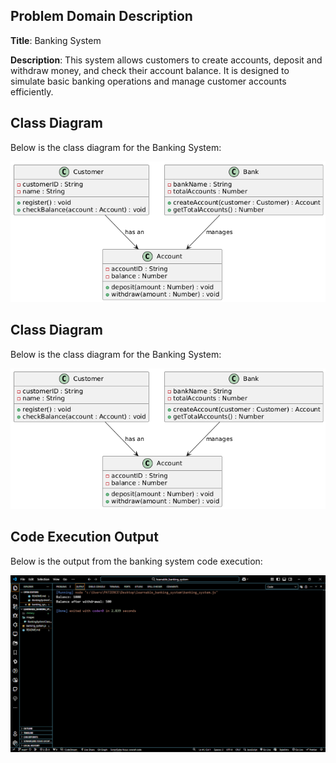 ## Problem Domain Description

**Title**: Banking System

**Description**: This system allows customers to create accounts, deposit and withdraw money, and check their account balance. It is designed to simulate basic banking operations and manage customer accounts efficiently.

## Class Diagram
Below is the class diagram for the Banking System:

![Class Diagram](images/BankingSystemClassDiagram.png)

## Class Diagram
Below is the class diagram for the Banking System:

![Class Diagram](images/BankingSystemClassDiagram.png)



## Code Execution Output
Below is the output from the banking system code execution:

![Output Screenshot](images/system_output.png)
